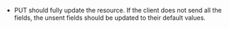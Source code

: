 
- PUT should fully update the resource. If the client does not send all the fields, the unsent fields should be updated to their default values.